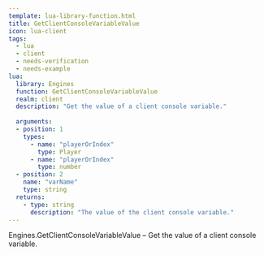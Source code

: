 ```yaml
---
template: lua-library-function.html
title: GetClientConsoleVariableValue
icon: lua-client
tags:
  - lua
  - client
  - needs-verification
  - needs-example
lua:
  library: Engines
  function: GetClientConsoleVariableValue
  realm: client
  description: "Get the value of a client console variable."
  
  arguments:
  - position: 1
    types:
      - name: "playerOrIndex"
        type: Player
      - name: "playerOrIndex"
        type: number
  - position: 2
    name: "varName"
    type: string
  returns:
    - type: string
      description: "The value of the client console variable."
---
```


<div class="lua__search__keywords">
Engines.GetClientConsoleVariableValue &#x2013; Get the value of a client console variable.
</div>
